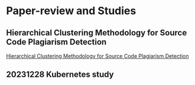 # Paper-review and Studies

## Hierarchical Clustering Methodology for Source Code Plagiarism Detection
[Hierarchical Clustering Methodology for Source Code Plagiarism Detection](http://uci.kci.go.kr/resolution/result.do?res_cd=G704-000854.2007.11.1.006&res_svc_cd=)

## 20231228 Kubernetes study 

